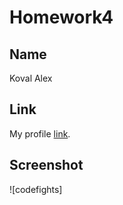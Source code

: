 # Homework4

## Name

Koval Alex


## Link

My profile [link](https://codefights.com/profile/supershurik/stats).


## Screenshot

![codefights]
